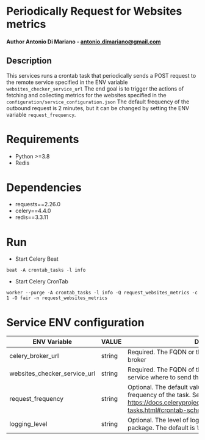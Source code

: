 # Periodically Request for Websites metrics

#### Author Antonio Di Mariano - antonio.dimariano@gmail.com

## Description

This services runs a crontab task that periodically sends a POST request to the remote service specified in the ENV
variable
`websites_checker_service_url`
The end goal is to trigger the actions of fetching and collecting metrics for the websites specified in
the `configuration/service_configuration.json`
The default frequency of the outbound request is 2 minutes, but it can be changed by setting the ENV
variable `request_frequency`.

# Requirements

* Python >=3.8
* Redis 

# Dependencies

* requests==2.26.0
* celery==4.4.0
* redis==3.3.11

# Run

* Start Celery Beat

`beat -A crontab_tasks -l info`

* Start Celery CronTab

`worker --purge -A crontab_tasks -l info -Q request_websites_metrics -c 1 -O fair -n request_websites_metrics`

# Service ENV configuration

| ENV Variable  | VALUE | DESCRIPTION                                                                       |
|---------------|------|------------------------------------------------------------------------------------|
| celery_broker_url   | string    | Required. The FQDN or the Redis server to be used as broker |
| websites_checker_service_url    | string   | Required. The FQDN of the `websites_metrics_collector` service where to send the requests.|
| request_frequency    | string   | Optional. The default value is `*/2` 2 minutes. It express the frequency of the task. See here https://docs.celeryproject.org/en/stable/userguide/periodic-tasks.html#crontab-schedules|
| logging_level    | string   | Optional. The level of logging to use fo the built-in `logging` package. The default is `logging.INFO`|
